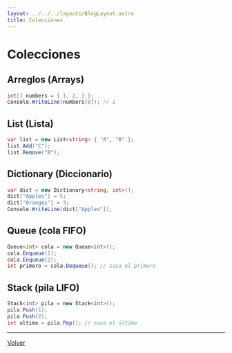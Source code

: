 ```yaml
---
layout: ../../../layouts/BlogLayout.astro
title: Colecciones
---
```


# Colecciones

## Arreglos (Arrays)

```csharp
int[] numbers = { 1, 2, 3 };
Console.WriteLine(numbers[0]); // 1
```

## List (Lista)

```csharp
var list = new List<string> { "A", "B" };
list.Add("C");
list.Remove("B");
```

## Dictionary (Diccionario)

```csharp
var dict = new Dictionary<string, int>();
dict["Apples"] = 5;
dict["Oranges"] = 3;
Console.WriteLine(dict["Apples"]);
```

## Queue (cola FIFO)

```csharp
Queue<int> cola = new Queue<int>();
cola.Enqueue(1);
cola.Enqueue(2);
int primero = cola.Dequeue(); // saca el primero
```

## Stack (pila LIFO)

```csharp
Stack<int> pila = new Stack<int>();
pila.Push(1);
pila.Push(2);
int ultimo = pila.Pop(); // saca el último
```

<hr>

<p class="link-back-container">
  <a class="link-back" href="/blog/csharp">Volver</a>
</p>
